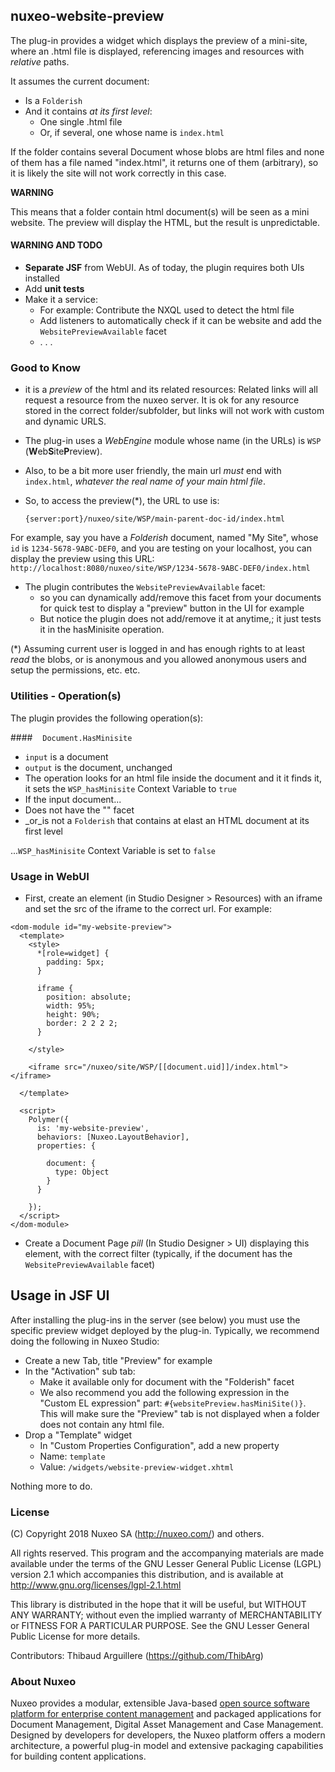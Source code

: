 ## nuxeo-website-preview


The plug-in provides a widget which displays the preview of a mini-site, where an .html file is displayed, referencing images and resources with _relative_ paths.

It assumes the current document:

* Is a `Folderish`
* And it contains _at its first level_:
  * One single .html file
  * Or, if several, one whose name is `index.html`

If the folder contains several Document whose blobs are html files and none of them has a file named "index.html", it returns one of them (arbitrary), so it is likely the site will not work correctly in this case.

**WARNING**

This means that a folder contain html document(s) will be seen as a mini website. The preview will display the HTML, but the result is unpredictable.

#### WARNING AND TODO
* **Separate JSF** from WebUI. As of today, the plugin requires both UIs installed
* Add **unit tests**
* Make it a service:
  * For example: Contribute the NXQL used to detect the html file
  * Add listeners to automatically check if it can be website and add the `WebsitePreviewAvailable` facet
  * . . .
 


### Good to Know
* it is a _preview_ of the html and its related resources: Related links will all request a resource from the nuxeo server. It is ok for any resource stored in the correct folder/subfolder, but links will not work with custom and dynamic URLS.

* The plug-in uses a _WebEngine_ module whose name (in the URLs) is `WSP` (**W**eb**S**ite**P**review).

* Also, to be a bit more user friendly, the main url _must_ end with `index.html`, _whatever the real name of your main html file_.

* So, to access the preview(*), the URL to use is:

    `{server:port}/nuxeo/site/WSP/main-parent-doc-id/index.html`

For example, say you have a _Folderish_ document, named "My Site", whose `id` is `1234-5678-9ABC-DEF0`, and you are testing on your localhost, you can display the preview using this URL: `http://localhost:8080/nuxeo/site/WSP/1234-5678-9ABC-DEF0/index.html`

* The plugin contributes the `WebsitePreviewAvailable` facet:
  * so you can dynamically add/remove this facet from your documents for quick test to display a "preview" button in the UI for example
  * But notice the plugin does not add/remove it at anytime,; it just tests it in the hasMinisite operation.

(*) Assuming current user is logged in and has enough rights to at least _read_ the blobs, or is anonymous and you allowed anonymous users and setup the permissions, etc. etc.

### Utilities - Operation(s)
The plugin provides the following operation(s):

####    `Document.HasMinisite`
* `input` is a document
*  `output` is the document, unchanged
*  The operation looks for an html file inside the document and it it finds it, it sets the `WSP_hasMinisite` Context Variable to `true`
*  If the input document...
  * Does not have the "" facet
  * _or_is not a `Folderish` that contains at elast an HTML document at its first level
  
  ...`WSP_hasMinisite` Context Variable is set to `false`

### Usage in WebUI
* First, create an element (in Studio Designer > Resources) with an iframe and set the src of the iframe to the correct url. For example:


```
<dom-module id="my-website-preview">
  <template>
    <style>
      *[role=widget] {
        padding: 5px;
      }

      iframe {
        position: absolute;
        width: 95%;
        height: 90%;
        border: 2 2 2 2;
      }

    </style>

    <iframe src="/nuxeo/site/WSP/[[document.uid]]/index.html"></iframe>

  </template>

  <script>
    Polymer({
      is: 'my-website-preview',
      behaviors: [Nuxeo.LayoutBehavior],
      properties: {
        
        document: {
          type: Object
        }
      }

    });
  </script>
</dom-module>
```

* Create a Document Page _pill_ (In Studio Designer > UI)  displaying this element, with the correct filter (typically, if the document has the `WebsitePreviewAvailable` facet)

## Usage in JSF UI

After installing the plug-ins in the server (see below) you must use the specific preview widget deployed by the plug-in. Typically, we recommend doing the following in Nuxeo Studio:

* Create a new Tab, title "Preview" for example
* In the "Activation" sub tab:
  * Make it available only for document with the "Folderish" facet
  * We also recommend you add the following expression in the "Custom EL expression" part: `#{websitePreview.hasMiniSite()}`. This will make sure the "Preview" tab is not displayed when a folder does not contain any html file.
* Drop a "Template" widget
  * In "Custom Properties Configuration", add a new property
  * Name:  `template`
  * Value: `/widgets/website-preview-widget.xhtml`

Nothing more to do.

### License
(C) Copyright 2018 Nuxeo SA (http://nuxeo.com/) and others.

All rights reserved. This program and the accompanying materials
are made available under the terms of the GNU Lesser General Public License
(LGPL) version 2.1 which accompanies this distribution, and is available at
http://www.gnu.org/licenses/lgpl-2.1.html

This library is distributed in the hope that it will be useful,
but WITHOUT ANY WARRANTY; without even the implied warranty of
MERCHANTABILITY or FITNESS FOR A PARTICULAR PURPOSE. See the GNU
Lesser General Public License for more details.

Contributors:
Thibaud Arguillere (https://github.com/ThibArg)

### About Nuxeo

Nuxeo provides a modular, extensible Java-based [open source software platform for enterprise content management](http://www.nuxeo.com) and packaged applications for Document Management, Digital Asset Management and Case Management. Designed by developers for developers, the Nuxeo platform offers a modern architecture, a powerful plug-in model and extensive packaging capabilities for building content applications.
